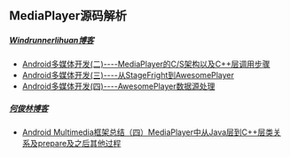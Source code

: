 ## MediaPlayer源码解析

##### [Windrunnerlihuan博客](http://windrunnerlihuan.com/archives/page/2/)

* [Android多媒体开发(二)----MediaPlayer的C/S架构以及C++层调用步骤](http://windrunnerlihuan.com/2016/11/30/Android多媒体开发-二-MediaPlayer的C-S架构以及C-层调用步骤/)
* [Android多媒体开发(三)----从StageFright到AwesomePlayer](http://windrunnerlihuan.com/2016/12/11/Android多媒体开发-三-从StageFright到AwesomePlayer/)
* [Android多媒体开发(四)----AwesomePlayer数据源处理](http://windrunnerlihuan.com/2016/12/12/Android多媒体开发-四-AwesomePlayer数据源处理/)


##### [何俊林博客](http://blog.csdn.net/hejjunlin?viewmode=contents)

* [Android Multimedia框架总结（四）MediaPlayer中从Java层到C++层类关系及prepare及之后其他过程](http://blog.csdn.net/hejjunlin/article/details/52420803)








